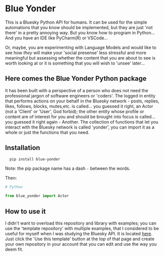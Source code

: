 # Blue Yonder
This is a Bluesky Python API for humans. It can be used for the simple automations that you _know_ should be implemented, but they are just 'not there' in a pretty annoying way. But you know how to program in Python... And you have an IDE like PyCharm(R) or VSCode...

Or, maybe, you are experimenting with Language Models and would like to see how _they_ will make your 'social presense' less stressful and more meaningful but assessing whether the content that you are about to see is worth looking at or it is something that you will wish to 'unsee' later...

## Here comes the Blue Yonder Python package
It has been built with a perspective of a person who does not need the professional jargon of software engineers or 'coders'. The logged in entity that performs actions on your behalf in the Bluesky network - posts, replies, likes, follows, blocks, mutes,etc. is called... you guessed it right, an Actor (not a 'Client' or 'User', God forbid); the other entity whose profile or content are of interest for you and should be brought into focus is called... you guessed it right again - Another. The collection of functions that let you interact with the Bluesky network is called 'yonder', you can import it as a whole or just the functions that you need.

## Installation
```Bash
  pip install blue-yonder
```
Note: the pip package name has a dash `-` between the words.

Then:
```Python
# Python

from blue_yonder import Actor
```

## How to use it
I didn't want to overload this repository and library with examples; you can use the 'template repository' with multiple examples, that I considered to be useful for myself when I was studying the Bluesky API. It is located [here](https://github.com/alxfed/butterfly). Just click the 'Use this template' button at the top of that page and create your own repository in your account that you can edit and use the way you deem fit.